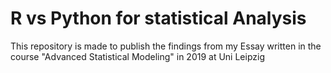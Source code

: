 # R vs Python for statistical Analysis
This repository is made to publish the findings from my Essay written in the course "Advanced Statistical Modeling" in 2019 at Uni Leipzig
